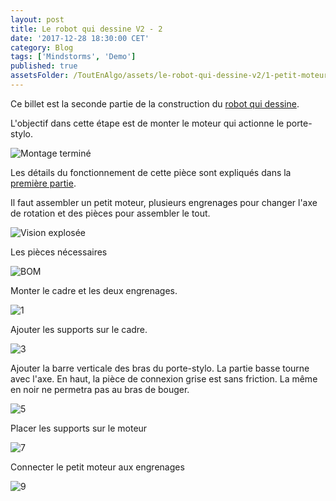```yaml
---
layout: post
title: Le robot qui dessine V2 - 2
date: '2017-12-28 18:30:00 CET'
category: Blog
tags: ['Mindstorms', 'Demo']
published: true
assetsFolder: /ToutEnAlgo/assets/le-robot-qui-dessine-v2/1-petit-moteur
---
```


Ce billet est la seconde partie de la construction du [robot qui dessine]({{site.prefix}}/blog/2017/12/27/le-robot-qui-dessine-v2-1).

L'objectif dans cette étape est de monter le moteur qui actionne le porte-stylo.

![Montage terminé]({{page.assetsFolder}}/1-completed-small.png)

Les détails du fonctionnement de cette pièce sont expliqués dans la [première partie]({{site.prefix}}/blog/2017/12/27/le-robot-qui-dessine-v2-1).

Il faut assembler un petit moteur, plusieurs engrenages pour changer l'axe de rotation et des pièces pour assembler le tout. 

![Vision explosée]({{page.assetsFolder}}/1-exploded.png)

Les pièces nécessaires
 
![BOM]({{page.assetsFolder}}/BOM-moteur.png)

Monter le cadre et les deux engrenages.

![1]({{page.assetsFolder}}/1-1-steps.png)

Ajouter les supports sur le cadre.

![3]({{page.assetsFolder}}/1-3-steps.png)

Ajouter la barre verticale des bras du porte-stylo. La partie basse tourne avec l'axe. En haut, la pièce de connexion grise est sans friction. La même en noir ne permetra pas au bras de bouger.

![5]({{page.assetsFolder}}/1-5-steps.png)

Placer les supports sur le moteur

![7]({{page.assetsFolder}}/1-7-steps.png)

Connecter le petit moteur aux engrenages 

![9]({{page.assetsFolder}}/1-9-steps.png)

